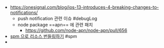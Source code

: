 - https://onesignal.com/blog/ios-13-introduces-4-breaking-changes-to-notifications/
	- push notification 관련 이슈 #debugLog 
	- node package ==apn== 에 관련 패치 
		-  https://github.com/node-apn/node-apn/pull/656
- [spm 으로 리소스 번들링하기](https://github.com/node-apn/node-apn/pull/656) #spm
- 